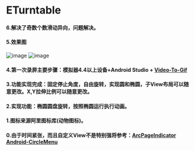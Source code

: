 # ETurntable#### 6.解决了奇数个数滑动异向，问题解决。#### 5.效果图![image](https://github.com/mochixuan/ETurntable/blob/master/ETurntable/img/gif.gif)![image](https://github.com/mochixuan/ETurntable/blob/master/ETurntable/img/img.jpg)#### 4.第一次录屏主要步骤：模拟器4.4以上设备+Android Studio + [Video-To-Gif](https://ezgif.com/video-to-gif/)#### 3.功能实现完成：固定停止角度，自由旋转，实现圆和椭圆，子View布局可以随意更改。X,Y拉伸比例可以随意更改。#### 2.实现功能：椭圆圆盘旋转，按照椭圆运行执行动画。#### 1.图标来源阿里图标库(动物图标)。#### 0.由于时间紧张，而且自定义View不是特别强将参考：[ArcPageIndicator](https://github.com/BeppiMenozzi/ArcPageIndicator) [Android-CircleMenu](https://github.com/hongyangAndroid/Android-CircleMenu) 